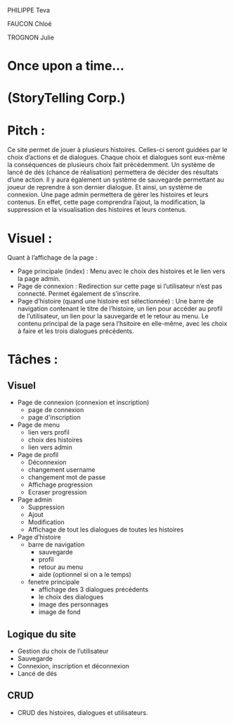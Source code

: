 PHILIPPE Teva

FAUCON Chloé

TROGNON Julie

# Once upon a time… 
# (StoryTelling Corp.)



# Pitch :
Ce site permet de jouer à plusieurs histoires. Celles-ci seront guidées par le choix d’actions et de dialogues. Chaque choix et dialogues sont eux-même la conséquences de plusieurs choix fait précédemment. Un système de lancé de dés (chance de réalisation) permettera de décider des résultats d’une action. Il y aura également un système de sauvegarde permettant au joueur de reprendre à son dernier dialogue. Et ainsi, un système de connexion.
Une page admin permettera de gérer les histoires et leurs contenus. En effet, cette page comprendra l’ajout, la modification, la suppression et la visualisation des histoires et leurs contenus.


# Visuel : 
Quant à l’affichage de la page : 
- Page principale (index) : Menu avec le choix des histoires et le lien vers la page admin.
- Page de connexion : Redirection sur cette page si l’utilisateur n’est pas connecté. Permet également de s’inscrire.
- Page d’histoire (quand une histoire est sélectionnée) : Une barre de navigation contenant le titre de l’histoire, un lien pour accéder au profil de l’utilisateur, un lien pour la sauvegarde et le retour au menu.
Le contenu principal de la page sera l’hsitoire en elle-même, avec les choix à faire et les trois dialogues précédents.


# Tâches : 

## Visuel
- Page de connexion (connexion et inscription)
    - page de connexion
    - page d'inscription
- Page de menu
    - lien vers profil
    - choix des histoires
    - lien vers admin
- Page de profil
    - Déconnexion
    - changement username
    - changement mot de passe
    - Affichage progression
    - Ecraser progression
- Page admin
    - Suppression
    - Ajout
    - Modification
    - Affichage de tout les dialogues de toutes les histoires
- Page d’histoire
    - barre de navigation
        - sauvegarde
        - profil
        - retour au menu
        - aide (optionnel si on a le temps)
    - fenetre principale
        - affichage des 3 dialogues précédents
        - le choix des dialogues
        - image des personnages
        - image de fond

## Logique du site
- Gestion du choix de l’utilisateur
- Sauvegarde
- Connexion, inscription et déconnexion
- Lancé de dés

## CRUD
- CRUD  des histoires, dialogues et utilisateurs.